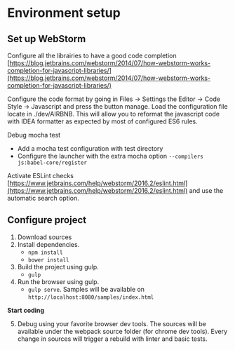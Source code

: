 # Environment setup

## Set up WebStorm

Configure all the librairies to have a good code completion [https://blog.jetbrains.com/webstorm/2014/07/how-webstorm-works-completion-for-javascript-libraries/](https://blog.jetbrains.com/webstorm/2014/07/how-webstorm-works-completion-for-javascript-libraries/)

Configure the code format by going in Files -> Settings the Editor -> Code Style -> Javascript and press the button manage. Load the configuration file locate in ./dev/AIRBNB. This will allow you to reformat the javascript code with IDEA formatter as expected by most of configured ES6 rules. 

Debug mocha test 
- Add a mocha test configuration with test directory
- Configure the launcher with the extra mocha option `--compilers js:babel-core/register`

Activate ESLint checks [https://www.jetbrains.com/help/webstorm/2016.2/eslint.html](https://www.jetbrains.com/help/webstorm/2016.2/eslint.html) and use the automatic search option.

## Configure project

1. Download sources
2. Install dependencies.
    * `npm install`
    * `bower install`
3. Build the project using gulp.
    * `gulp`
4. Run the browser using gulp.
    * `gulp serve`. Samples will be available on `http://localhost:8080/samples/index.html`
    
**Start coding**

5. Debug using your favorite browser dev tools. The sources will be available under the webpack source folder (for chrome dev tools). Every change in sources will trigger a rebuild with linter and basic tests.
